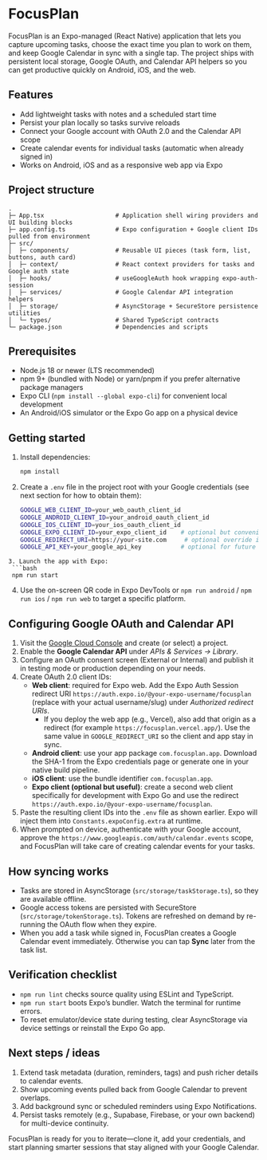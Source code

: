 # FocusPlan

FocusPlan is an Expo-managed (React Native) application that lets you capture upcoming tasks, choose the exact time you plan to work on them, and keep Google Calendar in sync with a single tap. The project ships with persistent local storage, Google OAuth, and Calendar API helpers so you can get productive quickly on Android, iOS, and the web.

## Features

- Add lightweight tasks with notes and a scheduled start time
- Persist your plan locally so tasks survive reloads
- Connect your Google account with OAuth 2.0 and the Calendar API scope
- Create calendar events for individual tasks (automatic when already signed in)
- Works on Android, iOS and as a responsive web app via Expo

## Project structure

```
.
├─ App.tsx                    # Application shell wiring providers and UI building blocks
├─ app.config.ts              # Expo configuration + Google client IDs pulled from environment
├─ src/
│  ├─ components/             # Reusable UI pieces (task form, list, buttons, auth card)
│  ├─ context/                # React context providers for tasks and Google auth state
│  ├─ hooks/                  # useGoogleAuth hook wrapping expo-auth-session
│  ├─ services/               # Google Calendar API integration helpers
│  ├─ storage/                # AsyncStorage + SecureStore persistence utilities
│  └─ types/                  # Shared TypeScript contracts
└─ package.json               # Dependencies and scripts
```

## Prerequisites

- Node.js 18 or newer (LTS recommended)
- npm 9+ (bundled with Node) or yarn/pnpm if you prefer alternative package managers
- Expo CLI (`npm install --global expo-cli`) for convenient local development
- An Android/iOS simulator or the Expo Go app on a physical device

## Getting started

1. Install dependencies:
   ```bash
   npm install
   ```
2. Create a `.env` file in the project root with your Google credentials (see next section for how to obtain them):
   ```bash
   GOOGLE_WEB_CLIENT_ID=your_web_oauth_client_id
   GOOGLE_ANDROID_CLIENT_ID=your_android_oauth_client_id
   GOOGLE_IOS_CLIENT_ID=your_ios_oauth_client_id
   GOOGLE_EXPO_CLIENT_ID=your_expo_client_id    # optional but convenient during development
   GOOGLE_REDIRECT_URI=https://your-site.com     # optional override if Google needs an explicit redirect
   GOOGLE_API_KEY=your_google_api_key           # optional for future enhancements
  ```
3. Launch the app with Expo:
   ```bash
   npm run start
   ```
4. Use the on-screen QR code in Expo DevTools or `npm run android` / `npm run ios` / `npm run web` to target a specific platform.

## Configuring Google OAuth and Calendar API

1. Visit the [Google Cloud Console](https://console.cloud.google.com/) and create (or select) a project.
2. Enable the **Google Calendar API** under *APIs & Services → Library*.
3. Configure an OAuth consent screen (External or Internal) and publish it in testing mode or production depending on your needs.
4. Create OAuth 2.0 client IDs:
   - **Web client**: required for Expo web. Add the Expo Auth Session redirect URI `https://auth.expo.io/@your-expo-username/focusplan` (replace with your actual username/slug) under *Authorized redirect URIs*.
     - If you deploy the web app (e.g., Vercel), also add that origin as a redirect (for example `https://focusplan.vercel.app/`). Use the same value in `GOOGLE_REDIRECT_URI` so the client and app stay in sync.
   - **Android client**: use your app package `com.focusplan.app`. Download the SHA-1 from the Expo credentials page or generate one in your native build pipeline.
   - **iOS client**: use the bundle identifier `com.focusplan.app`.
   - **Expo client (optional but useful)**: create a second web client specifically for development with Expo Go and use the redirect `https://auth.expo.io/@your-expo-username/focusplan`.
5. Paste the resulting client IDs into the `.env` file as shown earlier. Expo will inject them into `Constants.expoConfig.extra` at runtime.
6. When prompted on device, authenticate with your Google account, approve the `https://www.googleapis.com/auth/calendar.events` scope, and FocusPlan will take care of creating calendar events for your tasks.

## How syncing works

- Tasks are stored in AsyncStorage (`src/storage/taskStorage.ts`), so they are available offline.
- Google access tokens are persisted with SecureStore (`src/storage/tokenStorage.ts`). Tokens are refreshed on demand by re-running the OAuth flow when they expire.
- When you add a task while signed in, FocusPlan creates a Google Calendar event immediately. Otherwise you can tap **Sync** later from the task list.

## Verification checklist

- `npm run lint` checks source quality using ESLint and TypeScript.
- `npm run start` boots Expo’s bundler. Watch the terminal for runtime errors.
- To reset emulator/device state during testing, clear AsyncStorage via device settings or reinstall the Expo Go app.

## Next steps / ideas

1. Extend task metadata (duration, reminders, tags) and push richer details to calendar events.
2. Show upcoming events pulled back from Google Calendar to prevent overlaps.
3. Add background sync or scheduled reminders using Expo Notifications.
4. Persist tasks remotely (e.g., Supabase, Firebase, or your own backend) for multi-device continuity.

FocusPlan is ready for you to iterate—clone it, add your credentials, and start planning smarter sessions that stay aligned with your Google Calendar.
